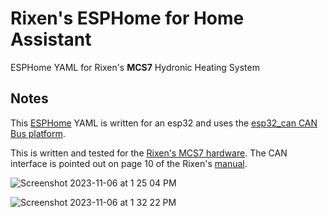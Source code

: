 # Rixen's ESPHome for Home Assistant
ESPHome YAML for Rixen's **MCS7** Hydronic Heating System

## Notes
This [ESPHome](https://esphome.io) YAML is written for an esp32 and uses the [esp32_can CAN Bus platform](https://esphome.io/components/canbus.html#esp32-can-component).

This is written and tested for the [Rixen's MCS7 hardware](https://rixens.com/collections/mcs-7-hydronic-system-documents). The CAN interface is pointed out on page 10 of the Rixen's [manual](https://cdn.shopify.com/s/files/1/0530/5362/0413/files/Rixen_s_Installation_Manual_-_NA_10.2023_-_Final.pdf?v=1697649451).


![Screenshot 2023-11-06 at 1 25 04 PM](https://github.com/mikegoubeaux/rixens-esphome/assets/9661510/b6553085-e35c-4eff-befb-7e15b759714f)

![Screenshot 2023-11-06 at 1 32 22 PM](https://github.com/mikegoubeaux/rixens-esphome/assets/9661510/dfb0d1ca-18c2-4d9b-b036-19ced3874270)
